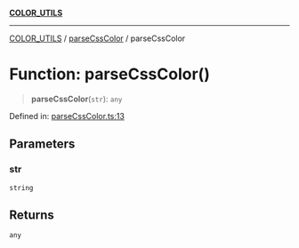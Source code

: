 [**COLOR_UTILS**](../../README.md)

***

[COLOR_UTILS](../../README.md) / [parseCssColor](../README.md) / parseCssColor

# Function: parseCssColor()

> **parseCssColor**(`str`): `any`

Defined in: [parseCssColor.ts:13](https://github.com/dailker/everyutil/blob/d12555c550c1d59295f536d15822ff0e97aceecb/src/color/parseCssColor.ts#L13)

## Parameters

### str

`string`

## Returns

`any`
